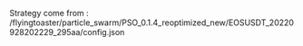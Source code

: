 Strategy come from : /flyingtoaster/particle_swarm/PSO_0.1.4_reoptimized_new/EOSUSDT_20220928202229_295aa/config.json